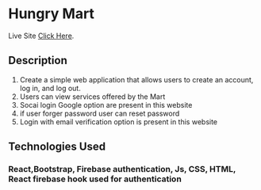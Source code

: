 # Hungry Mart

Live Site [Click Here](https://hungry-mart-e426b.web.app/).

## Description

1. Create a simple web application that allows users to create an account, log in, and log out.
2. Users can view services offered by the Mart
3. Socai login Google option are present in this website
4. if user forger password user can reset password
5. Login with email verification option is present in this website

## Technologies Used

### React,Bootstrap, Firebase authentication, Js, CSS, HTML, React firebase hook used for authentication
